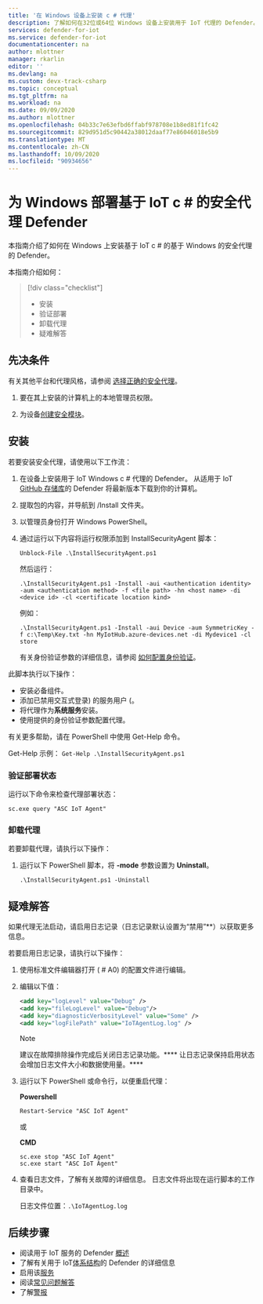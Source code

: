 ```yaml
---
title: '在 Windows 设备上安装 c # 代理'
description: 了解如何在32位或64位 Windows 设备上安装用于 IoT 代理的 Defender。
services: defender-for-iot
ms.service: defender-for-iot
documentationcenter: na
author: mlottner
manager: rkarlin
editor: ''
ms.devlang: na
ms.custom: devx-track-csharp
ms.topic: conceptual
ms.tgt_pltfrm: na
ms.workload: na
ms.date: 09/09/2020
ms.author: mlottner
ms.openlocfilehash: 04b33c7e63efbd6ffabf978708e1b8ed81f1fc42
ms.sourcegitcommit: 829d951d5c90442a38012daaf77e86046018e5b9
ms.translationtype: MT
ms.contentlocale: zh-CN
ms.lasthandoff: 10/09/2020
ms.locfileid: "90934656"
---
```

# <a name="deploy-an-defender-for-iot-c-based-security-agent-for-windows"></a>为 Windows 部署基于 IoT c # 的安全代理 Defender

本指南介绍了如何在 Windows 上安装基于 IoT c # 的基于 Windows 的安全代理的 Defender。

本指南介绍如何：

> [!div class="checklist"]
> * 安装
> * 验证部署
> * 卸载代理
> * 疑难解答

## <a name="prerequisites"></a>先决条件

有关其他平台和代理风格，请参阅 [选择正确的安全代理](how-to-deploy-agent.md)。

1. 要在其上安装的计算机上的本地管理员权限。

1. 为设备[创建安全模块](quickstart-create-security-twin.md)。

## <a name="installation"></a>安装

若要安装安全代理，请使用以下工作流：

1. 在设备上安装用于 IoT Windows c # 代理的 Defender。 从适用于 IoT [GitHub 存储库](https://github.com/Azure/Azure-IoT-Security-Agent-CS)的 Defender 将最新版本下载到你的计算机。

1. 提取包的内容，并导航到 /Install 文件夹。

1. 以管理员身份打开 Windows PowerShell。
1. 通过运行以下内容将运行权限添加到 InstallSecurityAgent 脚本：

    ```
    Unblock-File .\InstallSecurityAgent.ps1
    ```

    然后运行：

    ```
    .\InstallSecurityAgent.ps1 -Install -aui <authentication identity> -aum <authentication method> -f <file path> -hn <host name> -di <device id> -cl <certificate location kind>
    ```

    例如：

    ```
    .\InstallSecurityAgent.ps1 -Install -aui Device -aum SymmetricKey -f c:\Temp\Key.txt -hn MyIotHub.azure-devices.net -di Mydevice1 -cl store
    ```

    有关身份验证参数的详细信息，请参阅 [如何配置身份验证](concept-security-agent-authentication-methods.md)。

此脚本执行以下操作：

* 安装必备组件。
* 添加已禁用交互式登录) 的服务用户 (。
* 将代理作为**系统服务**安装。
* 使用提供的身份验证参数配置代理。

有关更多帮助，请在 PowerShell 中使用 Get-Help 命令。

Get-Help 示例：    ```Get-Help .\InstallSecurityAgent.ps1```

### <a name="verify-deployment-status"></a>验证部署状态

运行以下命令来检查代理部署状态：

```sc.exe query "ASC IoT Agent"```

### <a name="uninstall-the-agent"></a>卸载代理

若要卸载代理，请执行以下操作：

1. 运行以下 PowerShell 脚本，将 **-mode** 参数设置为 **Uninstall**。

    ```
    .\InstallSecurityAgent.ps1 -Uninstall
    ```

## <a name="troubleshooting"></a>疑难解答

如果代理无法启动，请启用日志记录（日志记录默认设置为“禁用”**）以获取更多信息。

若要启用日志记录，请执行以下操作：

1. 使用标准文件编辑器打开 ( # A0) 的配置文件进行编辑。

1. 编辑以下值：

   ```xml
   <add key="logLevel" value="Debug" />
   <add key="fileLogLevel" value="Debug"/>
   <add key="diagnosticVerbosityLevel" value="Some" />
   <add key="logFilePath" value="IoTAgentLog.log" />
   ```

    > [!NOTE]
    > 建议在故障排除操作完成后关闭日志记录功能。**** 让日志记录保持启用状态会增加日志文件大小和数据使用量。****

1. 运行以下 PowerShell 或命令行，以便重启代理：

    **Powershell**

     ```
     Restart-Service "ASC IoT Agent"
     ```

   或

    **CMD**

     ```
     sc.exe stop "ASC IoT Agent"
     sc.exe start "ASC IoT Agent"
     ```

1. 查看日志文件，了解有关故障的详细信息。 日志文件将出现在运行脚本的工作目录中。 

   日志文件位置：`.\IoTAgentLog.log`

## <a name="next-steps"></a>后续步骤

* 阅读用于 IoT 服务的 Defender [概述](overview.md)
* 了解有关用于 IoT[体系结构](architecture.md)的 Defender 的详细信息
* 启用该[服务](quickstart-onboard-iot-hub.md)
* 阅读[常见问题解答](resources-frequently-asked-questions.md)
* 了解[警报](concept-security-alerts.md)
